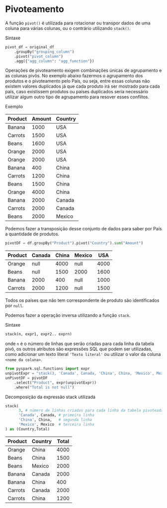 # Pivoteamento

A função `pivot()` é utilizada para rotacionar ou transpor dados de uma coluna para várias colunas, ou o contrário utilizando `stack()`.

Síntaxe

```python
pivot_df = original_df
	.groupBy("grouping_column")
	.pivot("pivot_column")
	.agg({"agg_column": "agg_function"})
```

Operações de pivoteamento exigem combinações únicas de agrupamento e as colunas pivôs. No exemplo abaixo fazermos o agrupamento dos produtos e o pivoteamento pelo País, ou seja, entre essas colunas não existem valores duplicados já que cada produto irá ser mostrado para cada país, caso existissem produtos ou países duplicados seria necessário utilizar algum outro tipo de agrupamento para resover esses conflitos.

Exemplo

| Product | Amount | Country |
| ------- | ------ | ------- |
| Banana  | 1000   | USA     |
| Carrots | 1500   | USA     |
| Beans   | 1600   | USA     |
| Orange  | 2000   | USA     |
| Orange  | 2000   | USA     |
| Banana  | 400    | China   |
| Carrots | 1200   | China   |
| Beans   | 1500   | China   |
| Orange  | 4000   | China   |
| Banana  | 2000   | Canada  |
| Carrots | 2000   | Canada  |
| Beans   | 2000   | Mexico  |
Podemos fazer a transposição desse conjunto de dados para saber por País a quantidade de produtos.

```python
pivotDF = df.groupBy("Product").pivot("Country").sum("Amount")
```

| Product | Canada | China | Mexico | USA  |
|---------|--------|-------|--------|------|
| Orange  | null   | 4000  | null   | 4000 |
| Beans   | null   | 1500  | 2000   | 1600 |
| Banana  | 2000   | 400   | null   | 1000 |
| Carrots | 2000   | 1200  | null   | 1500 |
Todos os países que não tem correspondente de produto são identificados por `null`.

Podemos fazer a operação inversa utilizando a função `stack`.

Sintaxe

```python
stack(n, expr1, expr2.. exprn)
```

onde `n` é o número de linhas que serão criadas para cada linha da tabela pivô, os outros atributos são expressões SQL que podem ser utilizadas, como adicionar um texto literal `'Texto literal'` ou utilizar o valor da coluna `<nome da coluna>`.

```python
from pyspark.sql.functions import expr
unpivotExpr = "stack(3, 'Canada', Canada, 'China', China, 'Mexico', Mexico) as (Country,Total)"
unPivotDF = pivotDF
	.select("Product", expr(unpivotExpr))
    .where("Total is not null")
```

Decomposição da expressão stack utilizada

```python
stack(
	  3, # número de linhas criadas para cada linha da tabela pivoteada
	  'Canada', Canada, # primeira linha
	  'China', China,   # segunda linha
	  'Mexico', Mexico  # terceira linha
) as (Country,Total)
```

|Product|Country|Total|
|---|---|---|
|Orange|China|4000|
|Beans|China|1500|
|Beans|Mexico|2000|
|Banana|Canada|2000|
|Banana|China|400|
|Carrots|Canada|2000|
|Carrots|China|1200|